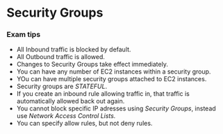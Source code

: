 # Security Groups

### Exam tips

- All Inbound traffic is blocked by default.
- All Outbound traffic is allowed.
- Changes to Security Groups take effect immediately.
- You can have any number of EC2 instances within a security group.
- YOu can have multiple security groups attached to EC2 instances.
- Security groups are _STATEFUL_.
- If you create an inbound rule allowing traffic in, that traffic is automatically allowed back out again.
- You cannot block specific IP adresses using _Security Groups_, instead use _Network Access Control Lists._
- You can specify allow rules, but not deny rules.
